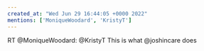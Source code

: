 ```yaml
---
created_at: "Wed Jun 29 16:44:05 +0000 2022"
mentions: ['MoniqueWoodard', 'KristyT']
---
```


RT @MoniqueWoodard: @KristyT This is what @joshincare does